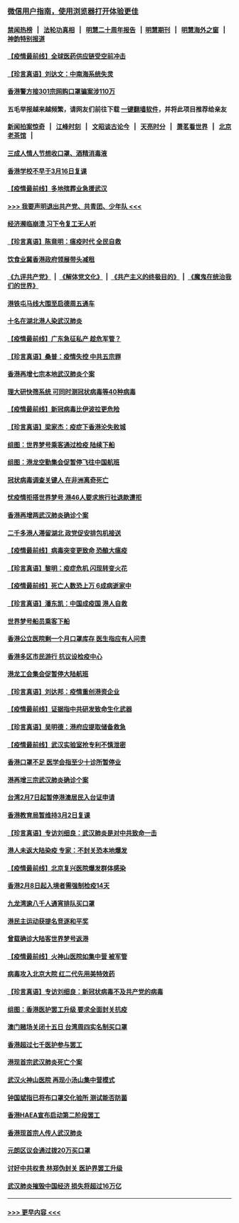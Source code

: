 ### [微信用户指南，使用浏览器打开体验更佳](https://github.com/gfw-breaker/banned-news1/blob/master/indexes/wechat-guide.md?t=0)
#### [禁闻热榜](热点新闻.md?t=0)  &nbsp;&nbsp;|&nbsp;&nbsp; [法轮功真相](https://github.com/gfw-breaker/truth/blob/master/README.md?t=0) &nbsp;&nbsp;|&nbsp;&nbsp; [明慧二十周年报告](https://github.com/gfw-breaker/mh-reports/blob/master/README.md?t=0) &nbsp;&nbsp;|&nbsp;&nbsp;[明慧期刊](https://github.com/gfw-breaker/mh-qikan) &nbsp;&nbsp;|&nbsp;&nbsp; [明慧海外之窗](https://github.com/gfw-breaker/mh-news/blob/master/README.md?t=0) &nbsp;&nbsp;|&nbsp;&nbsp; [神韵特别报道](https://github.com/gfw-breaker/mh-news/blob/master/shenyun.md?t=0)
#### [【疫情最前线】全球医药供应链受空前冲击](../pages/nsc415/n11869614.md?t=02160502) 
#### [【珍言真语】刘达文：中南海系统失灵](../pages/nsc415/n11869465.md?t=02160502) 
#### [香港警方接301宗网购口罩骗案涉110万](../pages/nsc415/n11867572.md?t=02160502) 
#### 五毛举报越来越频繁，请网友们前往下载 [一键翻墙软件](https://github.com/gfw-breaker/ssr-accounts)，并将此项目推荐给亲友
#### [新闻拍案惊奇](https://github.com/gfw-breaker/banned-news1/blob/master/pages/link4.md) &nbsp;&nbsp;|&nbsp;&nbsp; [江峰时刻](https://github.com/gfw-breaker/banned-news1/blob/master/pages/link4.md) &nbsp;&nbsp;|&nbsp;&nbsp; [文昭谈古论今](https://github.com/gfw-breaker/banned-news1/blob/master/pages/link4.md) &nbsp;&nbsp;|&nbsp;&nbsp; [天亮时分](https://github.com/gfw-breaker/banned-news1/blob/master/pages/link4.md) &nbsp;&nbsp;|&nbsp;&nbsp; [萧茗看世界](https://github.com/gfw-breaker/banned-news1/blob/master/pages/link4.md) &nbsp;&nbsp;|&nbsp;&nbsp; [北京老茶馆](https://github.com/gfw-breaker/banned-news1/blob/master/pages/link4.md) &nbsp;&nbsp;|&nbsp;&nbsp; 
#### [三成人情人节想收口罩、酒精消毒液](../pages/nsc415/n11867523.md?t=02160502) 
#### [香港学校不早于3月16日复课](../pages/nsc415/n11867498.md?t=02160502) 
#### [【疫情最前线】多地殡葬业急援武汉](../pages/nsc415/n11866914.md?t=02160502) 
#### [>>> 我要声明退出共产党、共青团、少年队 <<<](https://github.com/begood0513/goodnews/blob/master/quit/letter.md) 
#### [经济濒临崩溃 习下令复工无人听](../pages/nsc415/n11867269.md?t=02160502) 
#### [【珍言真语】陈竟明：瘟疫时代 全民自救](../pages/nsc415/n11866765.md?t=02160502) 
#### [饮食业冀香港政府领展带头减租](../pages/nsc415/n11864876.md?t=02160502) 
#### [《九评共产党》](https://github.com/begood0513/9ping.md/blob/master/README.md) &nbsp;|&nbsp; [《解体党文化》](../../../../jtdwh.md/blob/master/README.md)  &nbsp;|&nbsp; [《共产主义的终极目的》](../../../../gczydzjmd.md/blob/master/README.md) &nbsp;|&nbsp; [《魔鬼在统治我们的世界》](../../../../mgztzwmdsj.md/blob/master/README.md) 
#### [港铁屯马线大围至启德周五通车](../pages/nsc415/n11864842.md?t=02160502) 
#### [十名在湖北港人染武汉肺炎](../pages/nsc415/n11864807.md?t=02160502) 
#### [【疫情最前线】广东急征私产 趁危军管？](../pages/nsc415/n11864205.md?t=02160502) 
#### [【珍言真语】桑普：疫情失控 中共五宗罪](../pages/nsc415/n11864157.md?t=02160502) 
#### [香港再增七宗本地武汉肺炎个案](../pages/nsc415/n11862405.md?t=02160502) 
#### [理大研快筛系统 可同时测冠状病毒等40种病毒](../pages/nsc415/n11862376.md?t=02160502) 
#### [【疫情最前线】新冠病毒比伊波拉更危险](../pages/nsc415/n11862199.md?t=02160502) 
#### [【珍言真语】梁家杰：疫症下香港沦失败城](../pages/nsc415/n11861588.md?t=02160502) 
#### [组图：世界梦号乘客通过检疫 陆续下船](../pages/nsc415/n11858302.md?t=02160502) 
#### [组图：港龙空勤集会促暂停飞往中国航班](../pages/nsc415/n11858190.md?t=02160502) 
#### [冠状病毒调查关键人 在非洲离奇死亡](../pages/nsc415/n11859798.md?t=02160502) 
#### [忧疫情拒搭世界梦号 港46人要求旅行社退款遭拒](../pages/nsc415/n11859849.md?t=02160502) 
#### [香港再增两武汉肺炎确诊个案](../pages/nsc415/n11859833.md?t=02160502) 
#### [二千多港人滞留湖北 政党促安排包机接送](../pages/nsc415/n11859831.md?t=02160502) 
#### [【疫情最前线】病毒突变更致命 恐酿大瘟疫](../pages/nsc415/n11859604.md?t=02160502) 
#### [【珍言真语】黎明：疫症危机 闪现转变火花](../pages/nsc415/n11859199.md?t=02160502) 
#### [【疫情最前线】死亡人数恐上万 6成病逝家中](../pages/nsc415/n11856687.md?t=02160502) 
#### [【珍言真语】潘东凯：中国成疫国 港人自救](../pages/nsc415/n11856962.md?t=02160502) 
#### [世界梦号船员乘客下船](../pages/nsc415/n11856883.md?t=02160502) 
#### [香港公立医院剩一个月口罩库存 医生指应有人问责](../pages/nsc415/n11856875.md?t=02160502) 
#### [香港多区市民游行 抗议设检疫中心](../pages/nsc415/n11856866.md?t=02160502) 
#### [港龙工会集会促暂停大陆航班](../pages/nsc415/n11856840.md?t=02160502) 
#### [【珍言真语】刘达邦：疫情重创港资企业](../pages/nsc415/n11854274.md?t=02160502) 
#### [【疫情最前线】证据指中共研发致命生化武器](../pages/nsc415/n11853087.md?t=02160502) 
#### [【珍言真语】吴明德：港府应提取储备救急](../pages/nsc415/n11852734.md?t=02160502) 
#### [【疫情最前线】武汉实验室抢专利不慎泄密](../pages/nsc415/n11850310.md?t=02160502) 
#### [香港口罩不足 医学会指至少十诊所暂停业](../pages/nsc415/n11850301.md?t=02160502) 
#### [港再增三宗武汉肺炎确诊个案](../pages/nsc415/n11850328.md?t=02160502) 
#### [台湾2月7日起暂停港澳居民入台证申请](../pages/nsc415/n11850304.md?t=02160502) 
#### [香港教育局暂维持3月2日复课](../pages/nsc415/n11850260.md?t=02160502) 
#### [【珍言真语】专访刘细良：武汉肺炎是对中共致命一击](../pages/nsc415/n11849934.md?t=02160502) 
#### [港人未返大陆染疫 专家：不封关恐本地爆发](../pages/nsc415/n11848021.md?t=02160502) 
#### [【疫情最前线】北京复兴医院爆发群体感染](../pages/nsc415/n11847626.md?t=02160502) 
#### [香港2月8日起入境者需强制检疫14天](../pages/nsc415/n11847658.md?t=02160502) 
#### [九龙湾逾八千人通宵排队买口罩](../pages/nsc415/n11847647.md?t=02160502) 
#### [港民主运动获提名竞逐和平奖](../pages/nsc415/n11847633.md?t=02160502) 
#### [曾载确诊大陆客世界梦号返港](../pages/nsc415/n11847608.md?t=02160502) 
#### [【疫情最前线】火神山医院如集中营 被军管](../pages/nsc415/n11847524.md?t=02160502) 
#### [病毒攻入北京大院 红二代先用美特效药](../pages/nsc415/n11847427.md?t=02160502) 
#### [【珍言真语】专访刘细良：新冠状病毒不及共产党的病毒](../pages/nsc415/n11847164.md?t=02160502) 
#### [组图：香港医护罢工升级 要求全面封关抗疫](../pages/nsc415/n11844107.md?t=02160502) 
#### [澳门赌场关闭十五日 台湾周四实名制买口罩](../pages/nsc415/n11845083.md?t=02160502) 
#### [香港超过七千医护参与罢工](../pages/nsc415/n11845051.md?t=02160502) 
#### [港现首宗武汉肺炎死亡个案](../pages/nsc415/n11844998.md?t=02160502) 
#### [武汉火神山医院 再现小汤山集中营模式](../pages/nsc415/n11844763.md?t=02160502) 
#### [钟国斌指已将布口罩交化验所 测试能否防菌](../pages/nsc415/n11842783.md?t=02160502) 
#### [香港HAEA宣布启动第二阶段罢工](../pages/nsc415/n11842723.md?t=02160502) 
#### [香港现首宗人传人武汉肺炎](../pages/nsc415/n11842766.md?t=02160502) 
#### [元朗区议会通过拨20万买口罩](../pages/nsc415/n11842754.md?t=02160502) 
#### [讨好中共权贵 林郑伪封关 医护界罢工升级](../pages/nsc415/n11842359.md?t=02160502) 
#### [武汉肺炎摧毁中国经济 损失将超过16万亿](../pages/nsc415/n11839723.md?t=02160502) 

----
#### [ >>> 更早内容 <<< ](../indexes/nsc415-earlier.md)
